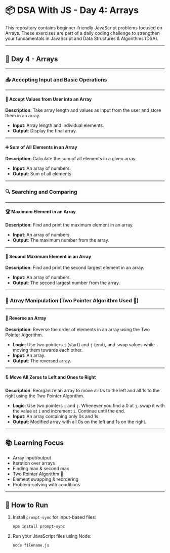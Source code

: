 # 📦 DSA With JS - Day 4: Arrays

This repository contains beginner-friendly JavaScript problems focused on Arrays. These exercises are part of a daily coding challenge to strengthen your fundamentals in JavaScript and Data Structures & Algorithms (DSA).

---

## 📅 Day 4 - Arrays

---

### 📥 Accepting Input and Basic Operations

---

#### 📝 Accept Values from User into an Array

**Description**: Take array length and values as input from the user and store them in an array.

- **Input**: Array length and individual elements.
- **Output**: Display the final array.

---

#### ➕ Sum of All Elements in an Array

**Description**: Calculate the sum of all elements in a given array.

- **Input**: An array of numbers.
- **Output**: Sum of all elements.

---

### 🔍 Searching and Comparing

---

#### 🏆 Maximum Element in an Array

**Description**: Find and print the maximum element in an array.

- **Input**: An array of numbers.
- **Output**: The maximum number from the array.

---

#### 🥈 Second Maximum Element in an Array

**Description**: Find and print the second largest element in an array.

- **Input**: An array of numbers.
- **Output**: The second largest number from the array.

---

### 🔄 Array Manipulation (Two Pointer Algorithm Used 🧠)

---

#### 🔁 Reverse an Array

**Description**: Reverse the order of elements in an array using the Two Pointer Algorithm.

- **Logic**: Use two pointers `i` (start) and `j` (end), and swap values while moving them towards each other.
- **Input**: An array.
- **Output**: The reversed array.

---

#### 🔃 Move All Zeros to Left and Ones to Right

**Description**: Reorganize an array to move all 0s to the left and all 1s to the right using the Two Pointer Algorithm.

- **Logic**: Use two pointers `i` and `j`. Whenever you find a 0 at `j`, swap it with the value at `i` and increment `i`. Continue until the end.
- **Input**: An array containing only 0s and 1s.
- **Output**: Modified array with all 0s on the left and 1s on the right.

---

## 📚 Learning Focus

- Array input/output
- Iteration over arrays
- Finding max & second max
- Two Pointer Algorithm 🔄
- Element swapping & reordering
- Problem-solving with conditions

---

## 🔗 How to Run

1. Install `prompt-sync` for input-based files:
   ```bash
   npm install prompt-sync
2. Run your JavaScript files using Node:

   ```bash
   node filename.js
